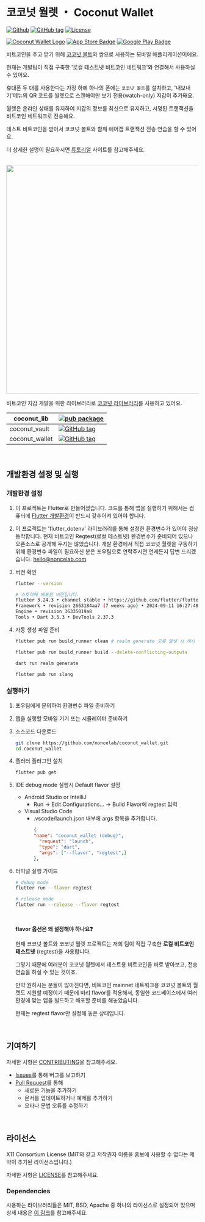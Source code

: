 # 코코넛 월렛 ・ Coconut Wallet

[![Github](https://img.shields.io/badge/github-Noncelab-orange?logo=github&logoColor=white)](https://github.com/noncelab)
[![GitHub tag](https://img.shields.io/badge/dynamic/yaml.svg?url=https://raw.githubusercontent.com/noncelab/coconut_wallet/main/pubspec.yaml&query=$.version&label=Version)](https://github.com/noncelab/coconut_wallet)
[![License](https://img.shields.io/badge/License-X11-green.svg)](https://github.com/noncelab/coconut_wallet/blob/main/LICENSE)

[![Coconut Wallet Logo](./assets/readme/wallet_logo.png)]()
[![App Store Badge](./assets/readme/app-store-badge.png)](https://apps.apple.com/app/id6654902298)
[![Google Play Badge](./assets/readme/google-play-badge.png)](https://play.google.com/store/apps/details?id=onl.coconut.wallet.regtest)


비트코인을 주고 받기 위해 [코코넛 볼트](https://github.com/noncelab/coconut_vault)와 쌍으로 사용하는 모바일 애플리케이션이에요.

현재는 개발팀이 직접 구축한 '로컬 테스트넷 비트코인 네트워크'와 연결해서 사용하실 수 있어요.

휴대폰 두 대를 사용한다는 가정 하에 하나의 폰에는 `코코넛 볼트`를 설치하고, '내보내기'메뉴의 QR 코드를 월렛으로 스캔해야만 보기 전용(watch-only) 지갑이 추가돼요. 

월렛은 온라인 상태를 유지하여 지갑의 정보를 최신으로 유지하고, 서명된 트랜잭션을 비트코인 네트워크로 전송해요.

테스트 비트코인을 받아서 코코넛 볼트와 함께 에어갭 트랜잭션 전송 연습을 할 수 있어요.

더 상세한 설명이 필요하시면 [튜토리얼](https://noncelab.gitbook.io/coconut.onl) 사이트를 참고해주세요.

<br/>

<img src="./assets/readme/coconut_universe.webp" width="600"/>

<br/>

비트코인 지갑 개발을 위한 라이브러리로 [코코넛 라이브러리](https://pub.dartlang.org/packages/coconut_lib)를 사용하고 있어요.

| coconut_lib         | [![pub package](https://img.shields.io/pub/v/coconut_lib.svg?label=coconut_lib&color=blue)](https://pub.dartlang.org/packages/coconut_lib)                 |
| ---------------- | ------------------------------------------------------------------------------------------------------------------------------------------------- |
| coconut_vault | [![GitHub tag](https://img.shields.io/badge/dynamic/yaml.svg?url=https://raw.githubusercontent.com/noncelab/coconut_vault/main/pubspec.yaml&query=$.version&label=coconut_vault)](https://github.com/noncelab/coconut_vault) |
| coconut_wallet | [![GitHub tag](https://img.shields.io/badge/dynamic/yaml.svg?url=https://raw.githubusercontent.com/noncelab/coconut_wallet/main/pubspec.yaml&query=$.version&label=coconut_wallet)](https://github.com/noncelab/coconut_wallet) |

<br/>

## 개발환경 설정 및 실행

### 개발환경 설정

1. 이 프로젝트는 Flutter로 만들어졌습니다.
코드를 통해 앱을 실행하기 위해서는 컴퓨터에 [Flutter 개발환경](https://docs.flutter.dev/get-started/install)이 반드시 갖추어져 있어야 합니다.

2. 이 프로젝트는 'flutter_dotenv' 라이브러리를 통해 설정한 환경변수가 있어야 정상 동작합니다. 현재 비트코인 Regtest(로컬 테스트넷) 환경변수가 준비되어 있으나 오픈소스로 공개해 두지는 않았습니다. 개발 환경에서 직접 코코넛 월렛을 구동하기 위해 환경변수 파일이 필요하신 분은 포우팀으로 연락주시면 언제든지 답변 드리겠습니다. [hello@noncelab.com](mailto:hello@noncelab.com)

3. 버전 확인
    ```bash
    flutter --version
    ```

    ```bash
    # 스토어에 배포된 버전입니다.
    Flutter 3.24.3 • channel stable • https://github.com/flutter/flutter.git
    Framework • revision 2663184aa7 (7 weeks ago) • 2024-09-11 16:27:48 -0500
    Engine • revision 36335019a8
    Tools • Dart 3.5.3 • DevTools 2.37.3
    ```

4. 자동 생성 파일 준비

   ```bash
   flutter pub run build_runner clean # realm generate 오류 발생 시 캐시 삭제

   flutter pub run build_runner build --delete-conflicting-outputs

   dart run realm generate

   flutter pub run slang
   ```

### 실행하기

1. 포우팀에게 문의하여 환경변수 파일 준비하기

2. 앱을 실행할 모바일 기기 또는 시뮬레이터 준비하기

3. 소스코드 다운로드
   ```bash
   git clone https://github.com/noncelab/coconut_wallet.git
   cd coconut_wallet
   ```

4. 플러터 플러그인 설치
   ```bash
   flutter pub get
   ```

5. IDE debug mode 실행시 Default flavor 설정
    * Android Studio or IntelliJ 
        *  Run -> Edit Configurations... -> Build Flavor에 regtest 입력
    * Visual Studio Code
        * .vscode/launch.json 내부에 args 항목을 추가합니다.
          ```json
          {
          "name": "coconut_wallet (debug)",
            "request": "launch",
            "type": "dart",
            "args": ["--flavor", "regtest",]
          },
          ```
6. 터미널 실행 가이드
    ```bash
    # debug mode
    flutter run --flavor regtest

    # release mode
    flutter run --release --flavor regtest
    ```

    <br />

    **flavor 옵션은 왜 설정해야 하나요❓**
        
    현재 코코넛 볼트와 코코넛 월렛 프로젝트는 저희 팀이 직접 구축한 **로컬 비트코인 테스트넷** (regtest)을 사용합니다. 

    그렇기 때문에 여러분이 코코넛 월렛에서 테스트용 비트코인을 바로 받아보고, 전송 연습을 하실 수 있는 것이죠.

    만약 원하시는 분들이 많아진다면, 비트코인 mainnet 네트워크용 코코넛 볼트와 월렛도 지원할 예정이기 때문에 미리 flavor를 적용해서, 동일한 코드베이스에서 여러 환경에 맞는 앱을 빌드하고 배포할 준비를 해놓았습니다.
        
    현재는 regtest flavor만 설정해 놓은 상태입니다.

<br/>

## 기여하기

자세한 사항은 [CONTRIBUTING](https://github.com/noncelab/coconut_wallet/blob/main/CONTRIBUTING.md)을 참고해주세요.

* [Issues](https://github.com/noncelab/coconut_wallet/issues)를 통해 버그를 보고하기
* [Pull Request](https://github.com/noncelab/coconut_wallet/pulls)를 통해
    * 새로운 기능을 추가하기
    * 문서를 업데이트하거나 예제를 추가하기
    * 오타나 문법 오류를 수정하기

<br/>

## 라이선스
X11 Consortium License (MIT와 같고 저작권자 이름을 홍보에 사용할 수 없다는 제약이 추가된 라이선스입니다.)

자세한 사항은 [LICENSE](https://github.com/noncelab/coconut_wallet/blob/main/LICENSE)를 참고해주세요.

### Dependencies
사용하는 라이브러리들은 MIT, BSD, Apache 중 하나의 라이선스로 설정되어 있으며 상세 내용은 [이 링크](https://github.com/noncelab/coconut_wallet/blob/main/lib/oss_licenses.dart)를 참고해주세요.
